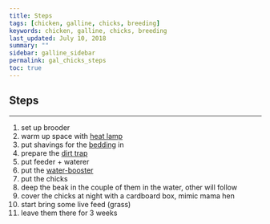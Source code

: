 ```yaml
---
title: Steps
tags: [chicken, galline, chicks, breeding]
keywords: chicken, galline, chicks, breeding
last_updated: July 10, 2018
summary: ""
sidebar: galline_sidebar
permalink: gal_chicks_steps
toc: true
---
```


## Steps

---
1. set up brooder
2. warm up space with [heat lamp](#heat-lamp)
3. put shavings for the [bedding](#deep-bedding) in
4. prepare the [dirt trap](#dirt-trap)
5. put feeder + waterer
6. put the [water-booster](#water-booster)
7. put the chicks
8. deep the beak in the couple of them in the water, other will follow
9. cover the chicks at night with a cardboard box, mimic mama hen
10. start bring some live feed (grass)
11. leave them there for 3 weeks
